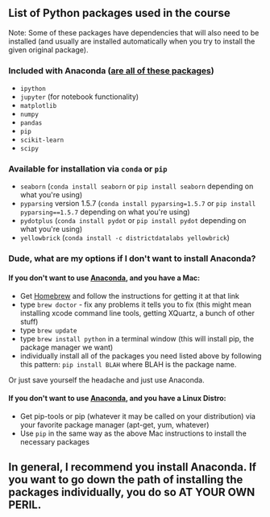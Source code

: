 ## List of Python packages used in the course

Note: Some of these packages have dependencies that will also need to be installed (and usually are installed automatically when you try to install the given original package).

### Included with Anaconda ([are all of these packages](http://docs.continuum.io/anaconda/pkg-docs.html))
* `ipython`
* `jupyter` (for notebook functionality)
* `matplotlib`
* `numpy`
* `pandas`
* `pip`
* `scikit-learn`
* `scipy`

### Available for installation via `conda` or `pip`
* `seaborn` (`conda install seaborn` or `pip install seaborn` depending on what you're using)
* `pyparsing` version 1.5.7 (`conda install pyparsing=1.5.7` or `pip install pyparsing==1.5.7` depending on what you're using)
* `pydotplus` (`conda install pydot` or `pip install pydot` depending on what you're using)
* `yellowbrick` (`conda install -c districtdatalabs yellowbrick`)

### Dude, what are my options if I don't want to install Anaconda?

#### If you don't want to use [Anaconda](http://docs.continuum.io/anaconda/), and you have a Mac:
* Get [Homebrew](http://brew.sh/) and follow the instructions for getting it at that link
* type `brew doctor` - fix any problems it tells you to fix (this might mean installing xcode command line tools, getting XQuartz, a bunch of other stuff)
* type `brew update`
* type `brew install python` in a terminal window (this will install pip, the package manager we want)
* individually install all of the packages you need listed above by following this pattern: `pip install BLAH` where BLAH is the package name.

Or just save yourself the headache and just use Anaconda.

#### If you don't want to use [Anaconda](http://docs.continuum.io/anaconda/), and you have a Linux Distro:
* Get pip-tools or pip (whatever it may be called on your distribution) via your favorite package manager (apt-get, yum, whatever)
* Use `pip` in the same way as the above Mac instructions to install the necessary packages

## In general, I recommend you install Anaconda. If you want to go down the path of installing the packages individually, you do so AT YOUR OWN PERIL.
